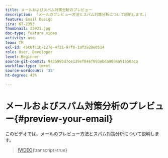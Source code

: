 ```yaml
---
title: メールおよびスパム対策分析のプレビュー
description: 「メールのプレビュー方法とスパム対策分析について説明します。」
feature: Email Design
jira: KT-2393
thumbnail: 25921.jpg
doc-type: feature video
activity: use
team: TM
exl-id: 45c6fc1b-1276-4f21-97f6-1af3929e0514
role: User, Developer
level: Beginner
source-git-commit: 943599bd7ce139ef846f093ebda9084a91550aca
workflow-type: tm+mt
source-wordcount: '38'
ht-degree: 42%

---
```


# メールおよびスパム対策分析のプレビュー{#preview-your-email}

このビデオでは、メールのプレビュー方法とスパム対策分析について説明します。

>[!VIDEO](https://video.tv.adobe.com/v/25921?learn=on){transcript=true}
